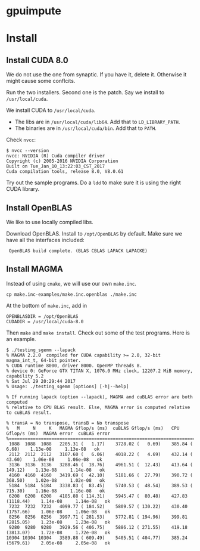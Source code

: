 # gpuimpute

# Install

## Install CUDA 8.0

We do not use the one from synaptic. If you have it, delete it. Otherwise it might cause some conflcits.

Run the two installers. Second one is the patch. Say we install to `/usr/local/cuda`.

We install CUDA to `/usr/local/cuda`.
* The libs are in `/usr/local/cuda/lib64`. Add that to `LD_LIBRARY_PATH`.
* The binaries are in `/usr/local/cuda/bin`. Add that to `PATH`.

Check `nvcc`:
```shell
$ nvcc --version
nvcc: NVIDIA (R) Cuda compiler driver
Copyright (c) 2005-2016 NVIDIA Corporation
Built on Tue_Jan_10_13:22:03_CST_2017
Cuda compilation tools, release 8.0, V8.0.61
```

Try out the sample programs. Do a `ldd` to make sure it is using the right CUDA library.

## Install OpenBLAS

We like to use locally compiled libs.

Download OpenBLAS. Install to `/opt/OpenBLAS` by default. Make sure we have all the interfaces included:
```
 OpenBLAS build complete. (BLAS CBLAS LAPACK LAPACKE)
```

## Install MAGMA

Instead of using `cmake`, we will use our own `make.inc`.

```shell
cp make.inc-examples/make.inc.openblas ./make.inc
```

At the bottom of `make.inc`, add in
```
OPENBLASDIR = /opt/OpenBLAS
CUDADIR = /usr/local/cuda-8.0
```

Then `make` and `make install`. Check out some of the test programs. Here is an example.
```
$ ./testing_sgemm --lapack
% MAGMA 2.2.0  compiled for CUDA capability >= 2.0, 32-bit magma_int_t, 64-bit pointer.
% CUDA runtime 8000, driver 8000. OpenMP threads 8. 
% device 0: GeForce GTX TITAN X, 1076.0 MHz clock, 12207.2 MiB memory, capability 5.2
% Sat Jul 29 20:29:44 2017
% Usage: ./testing_sgemm [options] [-h|--help]

% If running lapack (option --lapack), MAGMA and cuBLAS error are both computed
% relative to CPU BLAS result. Else, MAGMA error is computed relative to cuBLAS result.

% transA = No transpose, transB = No transpose
%   M     N     K   MAGMA Gflop/s (ms)  cuBLAS Gflop/s (ms)   CPU Gflop/s (ms)  MAGMA error  cuBLAS error
%========================================================================================================
 1088  1088  1088   2205.31 (   1.17)    3728.02 (   0.69)    385.84 (   6.68)    1.13e-08     1.13e-08   ok
 2112  2112  2112   3107.60 (   6.06)    4018.22 (   4.69)    432.14 (  43.60)    1.06e-08     1.06e-08   ok
 3136  3136  3136   3288.46 (  18.76)    4961.51 (  12.43)    413.64 ( 149.12)    1.13e-08     1.14e-08   ok
 4160  4160  4160   3419.69 (  42.10)    5181.66 (  27.79)    390.72 ( 368.50)    1.02e-08     1.02e-08   ok
 5184  5184  5184   3338.83 (  83.45)    5740.53 (  48.54)    389.53 ( 715.30)    1.16e-08     1.16e-08   ok
 6208  6208  6208   4185.88 ( 114.31)    5945.47 (  80.48)    427.83 (1118.44)    1.14e-08     1.14e-08   ok
 7232  7232  7232   4099.77 ( 184.52)    5809.57 ( 130.22)    430.40 (1757.66)    1.06e-08     1.06e-08   ok
 8256  8256  8256   3997.71 ( 281.53)    5772.81 ( 194.96)    399.81 (2815.05)    1.23e-08     1.23e-08   ok
 9280  9280  9280   3929.56 ( 406.75)    5886.12 ( 271.55)    419.18 (3813.07)    1.72e-08     1.72e-08   ok
10304 10304 10304   3589.88 ( 609.49)    5405.51 ( 404.77)    385.24 (5679.61)    2.05e-08     2.05e-08   ok
```